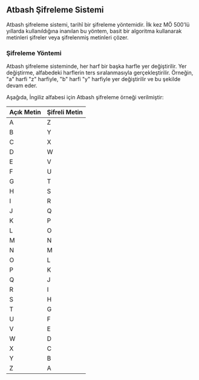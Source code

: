## Atbash Şifreleme Sistemi

Atbash şifreleme sistemi, tarihî bir şifreleme yöntemidir. İlk kez MÖ 500'lü yıllarda kullanıldığına inanılan bu yöntem, basit bir algoritma kullanarak metinleri şifreler veya şifrelenmiş metinleri çözer.

### Şifreleme Yöntemi

Atbash şifreleme sisteminde, her harf bir başka harfle yer değiştirilir. Yer değiştirme, alfabedeki harflerin ters sıralanmasıyla gerçekleştirilir. Örneğin, "a" harfi "z" harfiyle, "b" harfi "y" harfiyle yer değiştirilir ve bu şekilde devam eder.

Aşağıda, İngiliz alfabesi için Atbash şifreleme örneği verilmiştir:

| Açık Metin | Şifreli Metin |
|------------|--------------|
| A          | Z            |
| B          | Y            |
| C          | X            |
| D          | W            |
| E          | V            |
| F          | U            |
| G          | T            |
| H          | S            |
| I          | R            |
| J          | Q            |
| K          | P            |
| L          | O            |
| M          | N            |
| N          | M            |
| O          | L            |
| P          | K            |
| Q          | J            |
| R          | I            |
| S          | H            |
| T          | G            |
| U          | F            |
| V          | E            |
| W          | D            |
| X          | C            |
| Y          | B            |
| Z          | A            |

